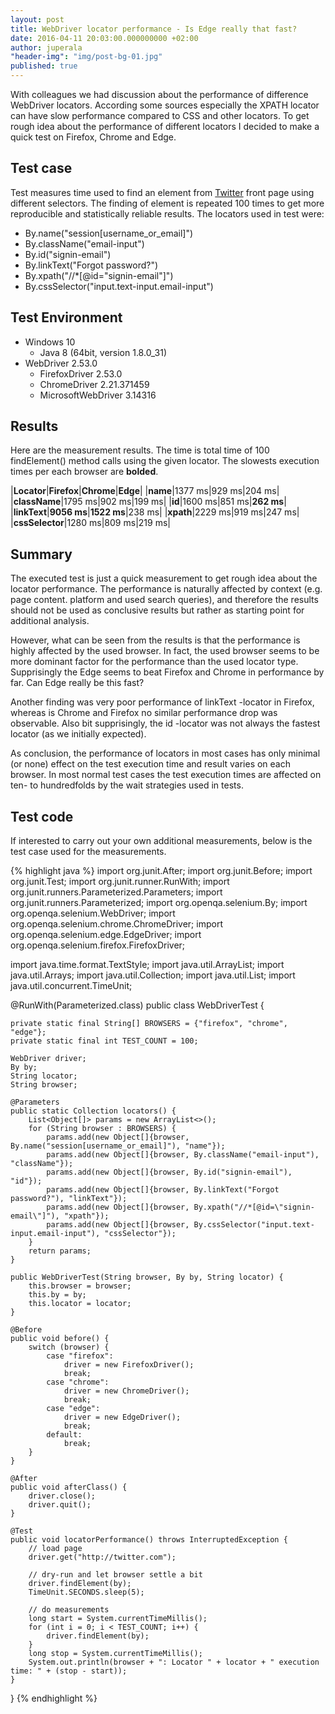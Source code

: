```yaml
---
layout: post
title: WebDriver locator performance - Is Edge really that fast?
date: 2016-04-11 20:03:00.000000000 +02:00
author: juperala
"header-img": "img/post-bg-01.jpg"
published: true
---
```


With colleagues we had discussion about the performance of difference WebDriver locators. According some sources especially the XPATH locator can have slow performance compared to CSS and other locators. To get rough idea about the performance of different locators I decided to make a quick test on Firefox, Chrome and Edge.

Test case
---------
Test measures time used to find an element from [Twitter](http://twitter.com) front page using different selectors. The finding of element is repeated 100 times to get more reproducible and statistically reliable results. The locators used in test were:

+ By.name("session[username_or_email]")
+ By.className("email-input")
+ By.id("signin-email")
+ By.linkText("Forgot password?")
+ By.xpath("//*[@id=\"signin-email\"]")
+ By.cssSelector("input.text-input.email-input")

Test Environment
----------------
+ Windows 10
  + Java 8 (64bit, version 1.8.0_31)
+ WebDriver 2.53.0
  + FirefoxDriver 2.53.0
  + ChromeDriver 2.21.371459
  + MicrosoftWebDriver 3.14316

Results
-------
Here are the measurement results. The time is total time of 100 findElement() method calls using the given locator. The slowests execution times per each browser are **bolded**.

|**Locator**|**Firefox**|**Chrome**|**Edge**|
|**name**|1377 ms|929 ms|204 ms|
|**className**|1795 ms|902 ms|199 ms|
|**id**|1600 ms|851 ms|**262 ms**|
|**linkText**|**9056 ms**|**1522 ms**|238 ms|
|**xpath**|2229 ms|919 ms|247 ms|
|**cssSelector**|1280 ms|809 ms|219 ms|

Summary
-------

The executed test is just a quick measurement to get rough idea about the locator performance. The performance is naturally affected by context (e.g. page content. platform and used search queries), and therefore the results should not be used as conclusive results but rather as starting point for additional analysis.

However, what can be seen from the results is that the performance is highly affected by the used browser. In fact, the used browser seems to be more dominant factor for the performance than the used locator type. Supprisingly the Edge seems to beat Firefox and Chrome in performance by far. Can Edge really be this fast?

Another finding was very poor performance of linkText -locator in Firefox, whereas is Chrome and Firefox no similar performance drop was observable. Also bit supprisingly, the id -locator was not always the fastest locator (as we initially expected).

As conclusion, the performance of locators in most cases has only minimal (or none) effect on the test execution time and result varies on each browser. In most normal test cases the test execution times are affected on ten- to hundredfolds by the wait strategies used in tests.

Test code
---------
If interested to carry out your own additional measurements, below is the test case used for the measurements.

{% highlight java %}
import org.junit.After;
import org.junit.Before;
import org.junit.Test;
import org.junit.runner.RunWith;
import org.junit.runners.Parameterized.Parameters;
import org.junit.runners.Parameterized;
import org.openqa.selenium.By;
import org.openqa.selenium.WebDriver;
import org.openqa.selenium.chrome.ChromeDriver;
import org.openqa.selenium.edge.EdgeDriver;
import org.openqa.selenium.firefox.FirefoxDriver;

import java.time.format.TextStyle;
import java.util.ArrayList;
import java.util.Arrays;
import java.util.Collection;
import java.util.List;
import java.util.concurrent.TimeUnit;

@RunWith(Parameterized.class)
public class WebDriverTest {

    private static final String[] BROWSERS = {"firefox", "chrome", "edge"};
    private static final int TEST_COUNT = 100;

    WebDriver driver;
    By by;
    String locator;
    String browser;

    @Parameters
    public static Collection locators() {
        List<Object[]> params = new ArrayList<>();
        for (String browser : BROWSERS) {
            params.add(new Object[]{browser, By.name("session[username_or_email]"), "name"});
            params.add(new Object[]{browser, By.className("email-input"), "className"});
            params.add(new Object[]{browser, By.id("signin-email"), "id"});
            params.add(new Object[]{browser, By.linkText("Forgot password?"), "linkText"});
            params.add(new Object[]{browser, By.xpath("//*[@id=\"signin-email\"]"), "xpath"});
            params.add(new Object[]{browser, By.cssSelector("input.text-input.email-input"), "cssSelector"});
        }
        return params;
    }

    public WebDriverTest(String browser, By by, String locator) {
        this.browser = browser;
        this.by = by;
        this.locator = locator;
    }

    @Before
    public void before() {
        switch (browser) {
            case "firefox":
                driver = new FirefoxDriver();
                break;
            case "chrome":
                driver = new ChromeDriver();
                break;
            case "edge":
                driver = new EdgeDriver();
                break;
            default:
                break;
        }
    }

    @After
    public void afterClass() {
        driver.close();
        driver.quit();
    }

    @Test
    public void locatorPerformance() throws InterruptedException {
        // load page
        driver.get("http://twitter.com");

        // dry-run and let browser settle a bit
        driver.findElement(by);
        TimeUnit.SECONDS.sleep(5);

        // do measurements
        long start = System.currentTimeMillis();
        for (int i = 0; i < TEST_COUNT; i++) {
            driver.findElement(by);
        }
        long stop = System.currentTimeMillis();
        System.out.println(browser + ": Locator " + locator + " execution time: " + (stop - start));
    }
}
{% endhighlight %}
